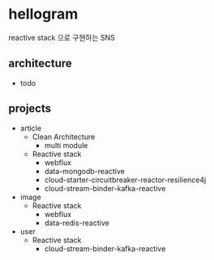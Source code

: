 # hellogram
reactive stack 으로 구현하는 SNS

## architecture
- todo

## projects
- article
  - Clean Architecture
    - multi module
  - Reactive stack
    - webflux
    - data-mongodb-reactive
    - cloud-starter-circuitbreaker-reactor-resilience4j
    - cloud-stream-binder-kafka-reactive
- image
  - Reactive stack
    - webflux
    - data-redis-reactive
- user
  - Reactive stack
    - cloud-stream-binder-kafka-reactive
 
